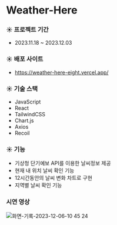 # Weather-Here


### ☀ 프로젝트 기간
- 2023.11.18 ~ 2023.12.03

### ☀ 배포 사이트
- https://weather-here-eight.vercel.app/

### ☀ 기술 스택
- JavaScript
- React
- TailwindCSS
- Chart.js
- Axios
- Recoil

  
### ☀ 기능
- 기상청 단기예보 API를 이용한 날씨정보 제공
- 현재 내 위치 날씨 확인 기능
- 12시간동안의 날씨 변화 차트로 구현
- 지역별 날씨 확인 기능

### 시연 영상 


![화면-기록-2023-12-06-10 45 24](https://github.com/bidanee/weather-here/assets/110444526/4db1c5b9-46aa-492d-871f-c5c1adf863df)













